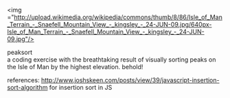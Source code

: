 <img ="http://upload.wikimedia.org/wikipedia/commons/thumb/8/86/Isle_of_Man_Terrain_-_Snaefell_Mountain_View_-_kingsley_-_24-JUN-09.jpg/640px-Isle_of_Man_Terrain_-_Snaefell_Mountain_View_-_kingsley_-_24-JUN-09.jpg"/>

peaksort  
a coding exercise with the breathtaking result of visually sorting peaks on the Isle of Man by the highest elevation. behold!


references: http://www.joshskeen.com/posts/view/39/javascript-insertion-sort-algorithm for insertion sort in JS
